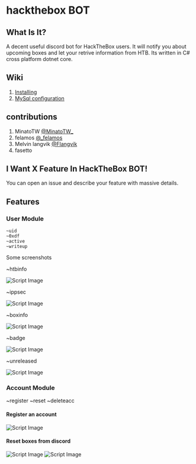# hackthebox BOT
## What Is It?
A decent useful discord bot for HackTheBox users. It will notify you about upcoming boxes and let your retrive information from HTB. Its written in C# cross platform dotnet core.

## Wiki

1. [Installing](https://github.com/felamos/hackthebox/wiki/Installing)
2. [MySql configuration](https://github.com/felamos/hackthebox/wiki/MYSQL-configuration)

## contributions
1. MinatoTW [@MinatoTW_](https://twitter.com/MinatoTW_)
2. felamos [@_felamos](https://twitter.com/_felamos)
3. Melvin langvik [@Flangvik](https://twitter.com/Flangvik)
4. fasetto

## I Want X Feature In HackTheBox BOT!
You can open an issue and describe your feature with massive details.

## Features

### User Module

```
~uid
~0xdf
~active
~writeup
```
Some screenshots

~htbinfo

![Script Image](https://i.imgur.com/e3MvXQX.png)

~ippsec

![Script Image](https://i.imgur.com/8MZGLAI.png)

~boxinfo 

![Script Image](https://i.imgur.com/bKBUr06.png)

~badge

![Script Image](https://i.imgur.com/RUkAP1W.png)

~unreleased

![Script Image](https://i.imgur.com/YSv3nTW.png)

### Account Module

~register
~reset
~deleteacc

#### Register an account

![Script Image](https://i.imgur.com/WjSrb9e.png)

#### Reset boxes from discord

![Script Image](https://i.imgur.com/lAVEzUE.png)
![Script Image](https://i.imgur.com/9CdutWC.png)
